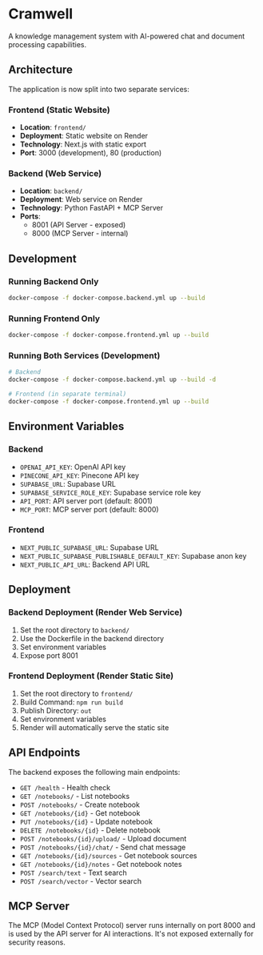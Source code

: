 # Cramwell

A knowledge management system with AI-powered chat and document processing capabilities.

## Architecture

The application is now split into two separate services:

### Frontend (Static Website)
- **Location**: `frontend/`
- **Deployment**: Static website on Render
- **Technology**: Next.js with static export
- **Port**: 3000 (development), 80 (production)

### Backend (Web Service)
- **Location**: `backend/`
- **Deployment**: Web service on Render
- **Technology**: Python FastAPI + MCP Server
- **Ports**: 
  - 8001 (API Server - exposed)
  - 8000 (MCP Server - internal)

## Development

### Running Backend Only
```bash
docker-compose -f docker-compose.backend.yml up --build
```

### Running Frontend Only
```bash
docker-compose -f docker-compose.frontend.yml up --build
```

### Running Both Services (Development)
```bash
# Backend
docker-compose -f docker-compose.backend.yml up --build -d

# Frontend (in separate terminal)
docker-compose -f docker-compose.frontend.yml up --build
```

## Environment Variables

### Backend
- `OPENAI_API_KEY`: OpenAI API key
- `PINECONE_API_KEY`: Pinecone API key
- `SUPABASE_URL`: Supabase URL
- `SUPABASE_SERVICE_ROLE_KEY`: Supabase service role key
- `API_PORT`: API server port (default: 8001)
- `MCP_PORT`: MCP server port (default: 8000)

### Frontend
- `NEXT_PUBLIC_SUPABASE_URL`: Supabase URL
- `NEXT_PUBLIC_SUPABASE_PUBLISHABLE_DEFAULT_KEY`: Supabase anon key
- `NEXT_PUBLIC_API_URL`: Backend API URL

## Deployment

### Backend Deployment (Render Web Service)
1. Set the root directory to `backend/`
2. Use the Dockerfile in the backend directory
3. Set environment variables
4. Expose port 8001

### Frontend Deployment (Render Static Site)
1. Set the root directory to `frontend/`
2. Build Command: `npm run build`
3. Publish Directory: `out`
4. Set environment variables
5. Render will automatically serve the static site

## API Endpoints

The backend exposes the following main endpoints:
- `GET /health` - Health check
- `GET /notebooks/` - List notebooks
- `POST /notebooks/` - Create notebook
- `GET /notebooks/{id}` - Get notebook
- `PUT /notebooks/{id}` - Update notebook
- `DELETE /notebooks/{id}` - Delete notebook
- `POST /notebooks/{id}/upload/` - Upload document
- `POST /notebooks/{id}/chat/` - Send chat message
- `GET /notebooks/{id}/sources` - Get notebook sources
- `GET /notebooks/{id}/notes` - Get notebook notes
- `POST /search/text` - Text search
- `POST /search/vector` - Vector search

## MCP Server

The MCP (Model Context Protocol) server runs internally on port 8000 and is used by the API server for AI interactions. It's not exposed externally for security reasons.
